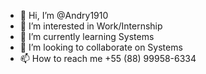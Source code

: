 - 👋 Hi, I’m @Andry1910
- 👀 I’m interested in Work/Internship
- 🌱 I’m currently learning Systems
- 💞️ I’m looking to collaborate on Systems
- 📫 How to reach me +55 (88) 99958-6334

<!---
Andry1910/Andry1910 is a ✨ special ✨ repository because its `README.md` (this file) appears on your GitHub profile.
You can click the Preview link to take a look at your changes.
--->

